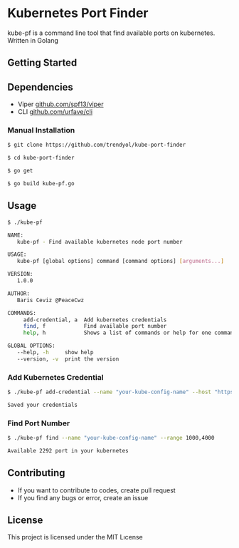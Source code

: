 # Kubernetes Port Finder
kube-pf is a command line tool that find available ports on kubernetes. Written in Golang

## Getting Started

## Dependencies

* Viper [github.com/spf13/viper](github.com/spf13/viper)
* CLI [github.com/urfave/cli](github.com/urfave/cli)

### Manual Installation

```bash
$ git clone https://github.com/trendyol/kube-port-finder

$ cd kube-port-finder

$ go get

$ go build kube-pf.go
```



## Usage

```bash
$ ./kube-pf

NAME:
   kube-pf - Find available kubernetes node port number

USAGE:
   kube-pf [global options] command [command options] [arguments...]

VERSION:
   1.0.0

AUTHOR:
   Baris Ceviz @PeaceCwz

COMMANDS:
     add-credential, a  Add kubernetes credentials
     find, f            Find available port number
     help, h            Shows a list of commands or help for one command

GLOBAL OPTIONS:
   --help, -h     show help
   --version, -v  print the version
```

### Add Kubernetes Credential

```bash
$ ./kube-pf add-credential --name "your-kube-config-name" --host "https://127.0.0.1" --username "kube-user" --password "kube-password"

Saved your credentials
```

### Find Port Number

```bash
$ ./kube-pf find --name "your-kube-config-name" --range 1000,4000

Available 2292 port in your kubernetes
```



## Contributing

* If you want to contribute to codes, create pull request
* If you find any bugs or error, create an issue

## License

This project is licensed under the MIT Lıcense